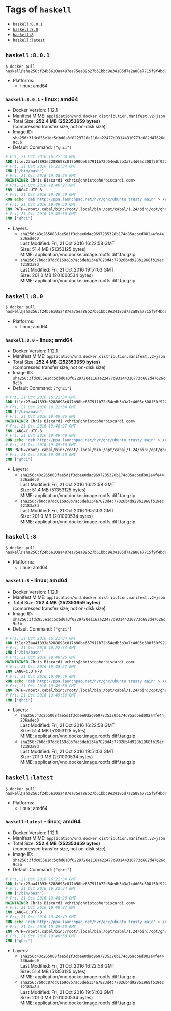 <!-- THIS FILE IS GENERATED VIA './update-remote.sh' -->

# Tags of `haskell`

-	[`haskell:8.0.1`](#haskell801)
-	[`haskell:8.0`](#haskell80)
-	[`haskell:8`](#haskell8)
-	[`haskell:latest`](#haskelllatest)

## `haskell:8.0.1`

```console
$ docker pull haskell@sha256:f24b5610aa487ea75ea89b27b51bbc9e34185d7a2a88a7715f9f4bd6e076c4a0
```

-	Platforms:
	-	linux; amd64

### `haskell:8.0.1` - linux; amd64

-	Docker Version: 1.12.1
-	Manifest MIME: `application/vnd.docker.distribution.manifest.v2+json`
-	Total Size: **252.4 MB (252353659 bytes)**  
	(compressed transfer size, not on-disk size)
-	Image ID: `sha256:3fdc855e1dc5dbd0a3f0229720e116aa22477d93144310773c682d47626c9c5b`
-	Default Command: `["ghci"]`

```dockerfile
# Fri, 21 Oct 2016 16:22:34 GMT
ADD file:23aa4f893e3288698c017b90be657911b72d54edb3b3a7c4d05c308f50f9228f in / 
# Fri, 21 Oct 2016 16:22:34 GMT
CMD ["/bin/bash"]
# Fri, 21 Oct 2016 19:48:26 GMT
MAINTAINER Chris Biscardi <chris@christopherbiscardi.com>
# Fri, 21 Oct 2016 19:48:27 GMT
ENV LANG=C.UTF-8
# Fri, 21 Oct 2016 19:49:49 GMT
RUN echo 'deb http://ppa.launchpad.net/hvr/ghc/ubuntu trusty main' > /etc/apt/sources.list.d/ghc.list &&     echo 'deb http://download.fpcomplete.com/debian/jessie stable main'| tee /etc/apt/sources.list.d/fpco.list &&     apt-key adv --keyserver keyserver.ubuntu.com --recv-keys F6F88286 &&     apt-key adv --keyserver keyserver.ubuntu.com --recv-keys C5705533DA4F78D8664B5DC0575159689BEFB442 &&     apt-get update &&     apt-get install -y --no-install-recommends cabal-install-1.24 ghc-8.0.1 happy-1.19.5 alex-3.1.7             stack zlib1g-dev libtinfo-dev libsqlite3-0 libsqlite3-dev ca-certificates g++ git &&     rm -rf /var/lib/apt/lists/*
# Fri, 21 Oct 2016 19:49:50 GMT
ENV PATH=/root/.cabal/bin:/root/.local/bin:/opt/cabal/1.24/bin:/opt/ghc/8.0.1/bin:/opt/happy/1.19.5/bin:/opt/alex/3.1.7/bin:/usr/local/sbin:/usr/local/bin:/usr/sbin:/usr/bin:/sbin:/bin
# Fri, 21 Oct 2016 19:49:50 GMT
CMD ["ghci"]
```

-	Layers:
	-	`sha256:43c265008fae5d1f3cbee0dac9697235320b174d85acbed002a4fe44236adec0`  
		Last Modified: Fri, 21 Oct 2016 16:22:58 GMT  
		Size: 51.4 MB (51353125 bytes)  
		MIME: application/vnd.docker.image.rootfs.diff.tar.gzip
	-	`sha256:7b0dc87dd6169c8b7ac5deb134a7823d4c77026b4d928b1968fb19ecf2183a8d`  
		Last Modified: Fri, 21 Oct 2016 19:51:03 GMT  
		Size: 201.0 MB (201000534 bytes)  
		MIME: application/vnd.docker.image.rootfs.diff.tar.gzip

## `haskell:8.0`

```console
$ docker pull haskell@sha256:f24b5610aa487ea75ea89b27b51bbc9e34185d7a2a88a7715f9f4bd6e076c4a0
```

-	Platforms:
	-	linux; amd64

### `haskell:8.0` - linux; amd64

-	Docker Version: 1.12.1
-	Manifest MIME: `application/vnd.docker.distribution.manifest.v2+json`
-	Total Size: **252.4 MB (252353659 bytes)**  
	(compressed transfer size, not on-disk size)
-	Image ID: `sha256:3fdc855e1dc5dbd0a3f0229720e116aa22477d93144310773c682d47626c9c5b`
-	Default Command: `["ghci"]`

```dockerfile
# Fri, 21 Oct 2016 16:22:34 GMT
ADD file:23aa4f893e3288698c017b90be657911b72d54edb3b3a7c4d05c308f50f9228f in / 
# Fri, 21 Oct 2016 16:22:34 GMT
CMD ["/bin/bash"]
# Fri, 21 Oct 2016 19:48:26 GMT
MAINTAINER Chris Biscardi <chris@christopherbiscardi.com>
# Fri, 21 Oct 2016 19:48:27 GMT
ENV LANG=C.UTF-8
# Fri, 21 Oct 2016 19:49:49 GMT
RUN echo 'deb http://ppa.launchpad.net/hvr/ghc/ubuntu trusty main' > /etc/apt/sources.list.d/ghc.list &&     echo 'deb http://download.fpcomplete.com/debian/jessie stable main'| tee /etc/apt/sources.list.d/fpco.list &&     apt-key adv --keyserver keyserver.ubuntu.com --recv-keys F6F88286 &&     apt-key adv --keyserver keyserver.ubuntu.com --recv-keys C5705533DA4F78D8664B5DC0575159689BEFB442 &&     apt-get update &&     apt-get install -y --no-install-recommends cabal-install-1.24 ghc-8.0.1 happy-1.19.5 alex-3.1.7             stack zlib1g-dev libtinfo-dev libsqlite3-0 libsqlite3-dev ca-certificates g++ git &&     rm -rf /var/lib/apt/lists/*
# Fri, 21 Oct 2016 19:49:50 GMT
ENV PATH=/root/.cabal/bin:/root/.local/bin:/opt/cabal/1.24/bin:/opt/ghc/8.0.1/bin:/opt/happy/1.19.5/bin:/opt/alex/3.1.7/bin:/usr/local/sbin:/usr/local/bin:/usr/sbin:/usr/bin:/sbin:/bin
# Fri, 21 Oct 2016 19:49:50 GMT
CMD ["ghci"]
```

-	Layers:
	-	`sha256:43c265008fae5d1f3cbee0dac9697235320b174d85acbed002a4fe44236adec0`  
		Last Modified: Fri, 21 Oct 2016 16:22:58 GMT  
		Size: 51.4 MB (51353125 bytes)  
		MIME: application/vnd.docker.image.rootfs.diff.tar.gzip
	-	`sha256:7b0dc87dd6169c8b7ac5deb134a7823d4c77026b4d928b1968fb19ecf2183a8d`  
		Last Modified: Fri, 21 Oct 2016 19:51:03 GMT  
		Size: 201.0 MB (201000534 bytes)  
		MIME: application/vnd.docker.image.rootfs.diff.tar.gzip

## `haskell:8`

```console
$ docker pull haskell@sha256:f24b5610aa487ea75ea89b27b51bbc9e34185d7a2a88a7715f9f4bd6e076c4a0
```

-	Platforms:
	-	linux; amd64

### `haskell:8` - linux; amd64

-	Docker Version: 1.12.1
-	Manifest MIME: `application/vnd.docker.distribution.manifest.v2+json`
-	Total Size: **252.4 MB (252353659 bytes)**  
	(compressed transfer size, not on-disk size)
-	Image ID: `sha256:3fdc855e1dc5dbd0a3f0229720e116aa22477d93144310773c682d47626c9c5b`
-	Default Command: `["ghci"]`

```dockerfile
# Fri, 21 Oct 2016 16:22:34 GMT
ADD file:23aa4f893e3288698c017b90be657911b72d54edb3b3a7c4d05c308f50f9228f in / 
# Fri, 21 Oct 2016 16:22:34 GMT
CMD ["/bin/bash"]
# Fri, 21 Oct 2016 19:48:26 GMT
MAINTAINER Chris Biscardi <chris@christopherbiscardi.com>
# Fri, 21 Oct 2016 19:48:27 GMT
ENV LANG=C.UTF-8
# Fri, 21 Oct 2016 19:49:49 GMT
RUN echo 'deb http://ppa.launchpad.net/hvr/ghc/ubuntu trusty main' > /etc/apt/sources.list.d/ghc.list &&     echo 'deb http://download.fpcomplete.com/debian/jessie stable main'| tee /etc/apt/sources.list.d/fpco.list &&     apt-key adv --keyserver keyserver.ubuntu.com --recv-keys F6F88286 &&     apt-key adv --keyserver keyserver.ubuntu.com --recv-keys C5705533DA4F78D8664B5DC0575159689BEFB442 &&     apt-get update &&     apt-get install -y --no-install-recommends cabal-install-1.24 ghc-8.0.1 happy-1.19.5 alex-3.1.7             stack zlib1g-dev libtinfo-dev libsqlite3-0 libsqlite3-dev ca-certificates g++ git &&     rm -rf /var/lib/apt/lists/*
# Fri, 21 Oct 2016 19:49:50 GMT
ENV PATH=/root/.cabal/bin:/root/.local/bin:/opt/cabal/1.24/bin:/opt/ghc/8.0.1/bin:/opt/happy/1.19.5/bin:/opt/alex/3.1.7/bin:/usr/local/sbin:/usr/local/bin:/usr/sbin:/usr/bin:/sbin:/bin
# Fri, 21 Oct 2016 19:49:50 GMT
CMD ["ghci"]
```

-	Layers:
	-	`sha256:43c265008fae5d1f3cbee0dac9697235320b174d85acbed002a4fe44236adec0`  
		Last Modified: Fri, 21 Oct 2016 16:22:58 GMT  
		Size: 51.4 MB (51353125 bytes)  
		MIME: application/vnd.docker.image.rootfs.diff.tar.gzip
	-	`sha256:7b0dc87dd6169c8b7ac5deb134a7823d4c77026b4d928b1968fb19ecf2183a8d`  
		Last Modified: Fri, 21 Oct 2016 19:51:03 GMT  
		Size: 201.0 MB (201000534 bytes)  
		MIME: application/vnd.docker.image.rootfs.diff.tar.gzip

## `haskell:latest`

```console
$ docker pull haskell@sha256:f24b5610aa487ea75ea89b27b51bbc9e34185d7a2a88a7715f9f4bd6e076c4a0
```

-	Platforms:
	-	linux; amd64

### `haskell:latest` - linux; amd64

-	Docker Version: 1.12.1
-	Manifest MIME: `application/vnd.docker.distribution.manifest.v2+json`
-	Total Size: **252.4 MB (252353659 bytes)**  
	(compressed transfer size, not on-disk size)
-	Image ID: `sha256:3fdc855e1dc5dbd0a3f0229720e116aa22477d93144310773c682d47626c9c5b`
-	Default Command: `["ghci"]`

```dockerfile
# Fri, 21 Oct 2016 16:22:34 GMT
ADD file:23aa4f893e3288698c017b90be657911b72d54edb3b3a7c4d05c308f50f9228f in / 
# Fri, 21 Oct 2016 16:22:34 GMT
CMD ["/bin/bash"]
# Fri, 21 Oct 2016 19:48:26 GMT
MAINTAINER Chris Biscardi <chris@christopherbiscardi.com>
# Fri, 21 Oct 2016 19:48:27 GMT
ENV LANG=C.UTF-8
# Fri, 21 Oct 2016 19:49:49 GMT
RUN echo 'deb http://ppa.launchpad.net/hvr/ghc/ubuntu trusty main' > /etc/apt/sources.list.d/ghc.list &&     echo 'deb http://download.fpcomplete.com/debian/jessie stable main'| tee /etc/apt/sources.list.d/fpco.list &&     apt-key adv --keyserver keyserver.ubuntu.com --recv-keys F6F88286 &&     apt-key adv --keyserver keyserver.ubuntu.com --recv-keys C5705533DA4F78D8664B5DC0575159689BEFB442 &&     apt-get update &&     apt-get install -y --no-install-recommends cabal-install-1.24 ghc-8.0.1 happy-1.19.5 alex-3.1.7             stack zlib1g-dev libtinfo-dev libsqlite3-0 libsqlite3-dev ca-certificates g++ git &&     rm -rf /var/lib/apt/lists/*
# Fri, 21 Oct 2016 19:49:50 GMT
ENV PATH=/root/.cabal/bin:/root/.local/bin:/opt/cabal/1.24/bin:/opt/ghc/8.0.1/bin:/opt/happy/1.19.5/bin:/opt/alex/3.1.7/bin:/usr/local/sbin:/usr/local/bin:/usr/sbin:/usr/bin:/sbin:/bin
# Fri, 21 Oct 2016 19:49:50 GMT
CMD ["ghci"]
```

-	Layers:
	-	`sha256:43c265008fae5d1f3cbee0dac9697235320b174d85acbed002a4fe44236adec0`  
		Last Modified: Fri, 21 Oct 2016 16:22:58 GMT  
		Size: 51.4 MB (51353125 bytes)  
		MIME: application/vnd.docker.image.rootfs.diff.tar.gzip
	-	`sha256:7b0dc87dd6169c8b7ac5deb134a7823d4c77026b4d928b1968fb19ecf2183a8d`  
		Last Modified: Fri, 21 Oct 2016 19:51:03 GMT  
		Size: 201.0 MB (201000534 bytes)  
		MIME: application/vnd.docker.image.rootfs.diff.tar.gzip
